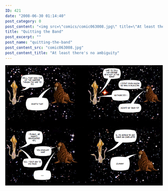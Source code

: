 ```yaml
---
ID: 421
date: "2008-06-30 01:14:40"
post_category: 0
post_content: "<img src=\"comics/comic063008.jpg\" title=\"At least there's no ambiguity\" />"
title: "Quitting the Band"
post_excerpt: ""
post_name: "quitting-the-band"
post_content_src: "comic063008.jpg"
post_content_title: "At least there's no ambiguity"
---
```



[![At least there's no ambiguity](/comics-hi-res/comic063008.jpg)](/comics-hi-res/comic063008.jpg "At least there's no ambiguity")
